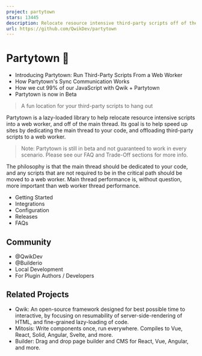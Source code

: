 ```yaml
---
project: partytown
stars: 13445
description: Relocate resource intensive third-party scripts off of the main thread and into a web worker. 🎉
url: https://github.com/QwikDev/partytown
---
```


Partytown 🎉
============

-   Introducing Partytown: Run Third-Party Scripts From a Web Worker
-   How Partytown's Sync Communication Works
-   How we cut 99% of our JavaScript with Qwik + Partytown
-   Partytown is now in Beta

> A fun location for your third-party scripts to hang out

Partytown is a lazy-loaded library to help relocate resource intensive scripts into a web worker, and off of the main thread. Its goal is to help speed up sites by dedicating the main thread to your code, and offloading third-party scripts to a web worker.

> Note: Partytown is still in beta and not guaranteed to work in every scenario. Please see our FAQ and Trade-Off sections for more info.

The philosophy is that the main thread should be dedicated to your code, and any scripts that are not required to be in the critical path should be moved to a web worker. Main thread performance is, without question, more important than web worker thread performance.

-   Getting Started
-   Integrations
-   Configuration
-   Releases
-   FAQs

Community
---------

-   @QwikDev
-   @Builderio
-   Local Development
-   For Plugin Authors / Developers

Related Projects
----------------

-   Qwik: An open-source framework designed for best possible time to interactive, by focusing on resumability of server-side-rendering of HTML, and fine-grained lazy-loading of code.
-   Mitosis: Write components once, run everywhere. Compiles to Vue, React, Solid, Angular, Svelte, and more.
-   Builder: Drag and drop page builder and CMS for React, Vue, Angular, and more.
